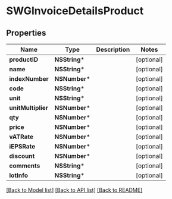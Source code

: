 # SWGInvoiceDetailsProduct

## Properties
Name | Type | Description | Notes
------------ | ------------- | ------------- | -------------
**productID** | **NSString*** |  | [optional] 
**name** | **NSString*** |  | [optional] 
**indexNumber** | **NSNumber*** |  | [optional] 
**code** | **NSString*** |  | [optional] 
**unit** | **NSString*** |  | [optional] 
**unitMultiplier** | **NSNumber*** |  | [optional] 
**qty** | **NSNumber*** |  | [optional] 
**price** | **NSNumber*** |  | [optional] 
**vATRate** | **NSNumber*** |  | [optional] 
**iEPSRate** | **NSNumber*** |  | [optional] 
**discount** | **NSNumber*** |  | [optional] 
**comments** | **NSString*** |  | [optional] 
**lotInfo** | **NSString*** |  | [optional] 

[[Back to Model list]](../README.md#documentation-for-models) [[Back to API list]](../README.md#documentation-for-api-endpoints) [[Back to README]](../README.md)


